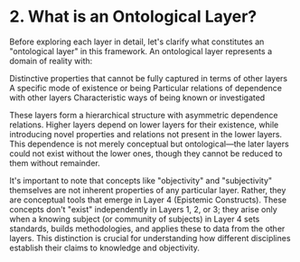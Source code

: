 # 2. What is an Ontological Layer?
Before exploring each layer in detail, let's clarify what constitutes an "ontological layer" in this framework. An ontological layer represents a domain of reality with:

Distinctive properties that cannot be fully captured in terms of other layers
A specific mode of existence or being
Particular relations of dependence with other layers
Characteristic ways of being known or investigated

These layers form a hierarchical structure with asymmetric dependence relations. Higher layers depend on lower layers for their existence, while introducing novel properties and relations not present in the lower layers. This dependence is not merely conceptual but ontological—the later layers could not exist without the lower ones, though they cannot be reduced to them without remainder.

It's important to note that concepts like "objectivity" and "subjectivity" themselves are not inherent properties of any particular layer. Rather, they are conceptual tools that emerge in Layer 4 (Epistemic Constructs). These concepts don't "exist" independently in Layers 1, 2, or 3; they arise only when a knowing subject (or community of subjects) in Layer 4 sets standards, builds methodologies, and applies these to data from the other layers. This distinction is crucial for understanding how different disciplines establish their claims to knowledge and objectivity. 